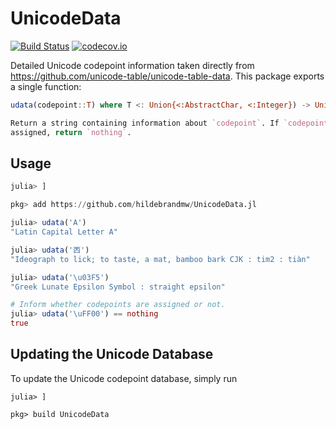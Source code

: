 # UnicodeData

<!--![Lifecycle](https://img.shields.io/badge/lifecycle-experimental-orange.svg)
![Lifecycle](https://img.shields.io/badge/lifecycle-maturing-blue.svg)
![Lifecycle](https://img.shields.io/badge/lifecycle-stable-green.svg)
![Lifecycle](https://img.shields.io/badge/lifecycle-retired-orange.svg)
![Lifecycle](https://img.shields.io/badge/lifecycle-archived-red.svg)
![Lifecycle](https://img.shields.io/badge/lifecycle-dormant-blue.svg) -->
[![Build Status](https://travis-ci.org/hildebrandmw/UnicodeData.jl.svg?branch=master)](https://travis-ci.org/hildebrandmw/UnicodeData.jl)
[![codecov.io](http://codecov.io/github/hildebrandmw/UnicodeData.jl/coverage.svg?branch=master)](http://codecov.io/github/hildebrandmw/UnicodeData.jl?branch=master)

Detailed Unicode codepoint information taken directly from 
<https://github.com/unicode-table/unicode-table-data>. This package exports a single 
function:

```julia
udata(codepoint::T) where T <: Union{<:AbstractChar, <:Integer}) -> Union{String, Nothing}

Return a string containing information about `codepoint`. If `codepoint` has not been
assigned, return `nothing`.
```

## Usage

```julia
julia> ]

pkg> add https://github.com/hildebrandmw/UnicodeData.jl

julia> udata('A')
"Latin Capital Letter A"

julia> udata('㐁')
"Ideograph to lick; to taste, a mat, bamboo bark CJK : tim2 : tiàn"

julia> udata('\u03F5')
"Greek Lunate Epsilon Symbol : straight epsilon"

# Inform whether codepoints are assigned or not.
julia> udata('\uFF00') == nothing
true
```

## Updating the Unicode Database

To update the Unicode codepoint database, simply run

```
julia> ]

pkg> build UnicodeData
```
